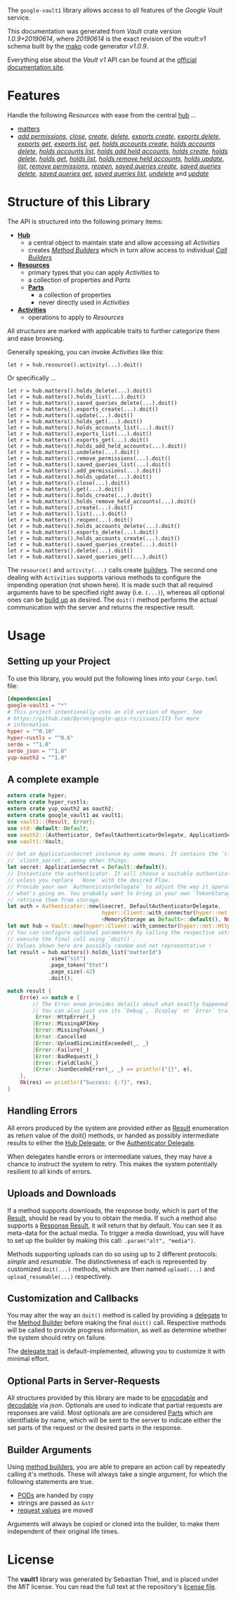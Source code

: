 <!---
DO NOT EDIT !
This file was generated automatically from 'src/mako/api/README.md.mako'
DO NOT EDIT !
-->
The `google-vault1` library allows access to all features of the *Google Vault* service.

This documentation was generated from *Vault* crate version *1.0.9+20190614*, where *20190614* is the exact revision of the *vault:v1* schema built by the [mako](http://www.makotemplates.org/) code generator *v1.0.9*.

Everything else about the *Vault* *v1* API can be found at the
[official documentation site](https://developers.google.com/vault).
# Features

Handle the following *Resources* with ease from the central [hub](https://docs.rs/google-vault1/1.0.9+20190614/google_vault1/struct.Vault.html) ... 

* [matters](https://docs.rs/google-vault1/1.0.9+20190614/google_vault1/struct.Matter.html)
 * [*add permissions*](https://docs.rs/google-vault1/1.0.9+20190614/google_vault1/struct.MatterAddPermissionCall.html), [*close*](https://docs.rs/google-vault1/1.0.9+20190614/google_vault1/struct.MatterCloseCall.html), [*create*](https://docs.rs/google-vault1/1.0.9+20190614/google_vault1/struct.MatterCreateCall.html), [*delete*](https://docs.rs/google-vault1/1.0.9+20190614/google_vault1/struct.MatterDeleteCall.html), [*exports create*](https://docs.rs/google-vault1/1.0.9+20190614/google_vault1/struct.MatterExportCreateCall.html), [*exports delete*](https://docs.rs/google-vault1/1.0.9+20190614/google_vault1/struct.MatterExportDeleteCall.html), [*exports get*](https://docs.rs/google-vault1/1.0.9+20190614/google_vault1/struct.MatterExportGetCall.html), [*exports list*](https://docs.rs/google-vault1/1.0.9+20190614/google_vault1/struct.MatterExportListCall.html), [*get*](https://docs.rs/google-vault1/1.0.9+20190614/google_vault1/struct.MatterGetCall.html), [*holds accounts create*](https://docs.rs/google-vault1/1.0.9+20190614/google_vault1/struct.MatterHoldAccountCreateCall.html), [*holds accounts delete*](https://docs.rs/google-vault1/1.0.9+20190614/google_vault1/struct.MatterHoldAccountDeleteCall.html), [*holds accounts list*](https://docs.rs/google-vault1/1.0.9+20190614/google_vault1/struct.MatterHoldAccountListCall.html), [*holds add held accounts*](https://docs.rs/google-vault1/1.0.9+20190614/google_vault1/struct.MatterHoldAddHeldAccountCall.html), [*holds create*](https://docs.rs/google-vault1/1.0.9+20190614/google_vault1/struct.MatterHoldCreateCall.html), [*holds delete*](https://docs.rs/google-vault1/1.0.9+20190614/google_vault1/struct.MatterHoldDeleteCall.html), [*holds get*](https://docs.rs/google-vault1/1.0.9+20190614/google_vault1/struct.MatterHoldGetCall.html), [*holds list*](https://docs.rs/google-vault1/1.0.9+20190614/google_vault1/struct.MatterHoldListCall.html), [*holds remove held accounts*](https://docs.rs/google-vault1/1.0.9+20190614/google_vault1/struct.MatterHoldRemoveHeldAccountCall.html), [*holds update*](https://docs.rs/google-vault1/1.0.9+20190614/google_vault1/struct.MatterHoldUpdateCall.html), [*list*](https://docs.rs/google-vault1/1.0.9+20190614/google_vault1/struct.MatterListCall.html), [*remove permissions*](https://docs.rs/google-vault1/1.0.9+20190614/google_vault1/struct.MatterRemovePermissionCall.html), [*reopen*](https://docs.rs/google-vault1/1.0.9+20190614/google_vault1/struct.MatterReopenCall.html), [*saved queries create*](https://docs.rs/google-vault1/1.0.9+20190614/google_vault1/struct.MatterSavedQueryCreateCall.html), [*saved queries delete*](https://docs.rs/google-vault1/1.0.9+20190614/google_vault1/struct.MatterSavedQueryDeleteCall.html), [*saved queries get*](https://docs.rs/google-vault1/1.0.9+20190614/google_vault1/struct.MatterSavedQueryGetCall.html), [*saved queries list*](https://docs.rs/google-vault1/1.0.9+20190614/google_vault1/struct.MatterSavedQueryListCall.html), [*undelete*](https://docs.rs/google-vault1/1.0.9+20190614/google_vault1/struct.MatterUndeleteCall.html) and [*update*](https://docs.rs/google-vault1/1.0.9+20190614/google_vault1/struct.MatterUpdateCall.html)




# Structure of this Library

The API is structured into the following primary items:

* **[Hub](https://docs.rs/google-vault1/1.0.9+20190614/google_vault1/struct.Vault.html)**
    * a central object to maintain state and allow accessing all *Activities*
    * creates [*Method Builders*](https://docs.rs/google-vault1/1.0.9+20190614/google_vault1/trait.MethodsBuilder.html) which in turn
      allow access to individual [*Call Builders*](https://docs.rs/google-vault1/1.0.9+20190614/google_vault1/trait.CallBuilder.html)
* **[Resources](https://docs.rs/google-vault1/1.0.9+20190614/google_vault1/trait.Resource.html)**
    * primary types that you can apply *Activities* to
    * a collection of properties and *Parts*
    * **[Parts](https://docs.rs/google-vault1/1.0.9+20190614/google_vault1/trait.Part.html)**
        * a collection of properties
        * never directly used in *Activities*
* **[Activities](https://docs.rs/google-vault1/1.0.9+20190614/google_vault1/trait.CallBuilder.html)**
    * operations to apply to *Resources*

All *structures* are marked with applicable traits to further categorize them and ease browsing.

Generally speaking, you can invoke *Activities* like this:

```Rust,ignore
let r = hub.resource().activity(...).doit()
```

Or specifically ...

```ignore
let r = hub.matters().holds_delete(...).doit()
let r = hub.matters().holds_list(...).doit()
let r = hub.matters().saved_queries_delete(...).doit()
let r = hub.matters().exports_create(...).doit()
let r = hub.matters().update(...).doit()
let r = hub.matters().holds_get(...).doit()
let r = hub.matters().holds_accounts_list(...).doit()
let r = hub.matters().exports_list(...).doit()
let r = hub.matters().exports_get(...).doit()
let r = hub.matters().holds_add_held_accounts(...).doit()
let r = hub.matters().undelete(...).doit()
let r = hub.matters().remove_permissions(...).doit()
let r = hub.matters().saved_queries_list(...).doit()
let r = hub.matters().add_permissions(...).doit()
let r = hub.matters().holds_update(...).doit()
let r = hub.matters().close(...).doit()
let r = hub.matters().get(...).doit()
let r = hub.matters().holds_create(...).doit()
let r = hub.matters().holds_remove_held_accounts(...).doit()
let r = hub.matters().create(...).doit()
let r = hub.matters().list(...).doit()
let r = hub.matters().reopen(...).doit()
let r = hub.matters().holds_accounts_delete(...).doit()
let r = hub.matters().exports_delete(...).doit()
let r = hub.matters().holds_accounts_create(...).doit()
let r = hub.matters().saved_queries_create(...).doit()
let r = hub.matters().delete(...).doit()
let r = hub.matters().saved_queries_get(...).doit()
```

The `resource()` and `activity(...)` calls create [builders][builder-pattern]. The second one dealing with `Activities` 
supports various methods to configure the impending operation (not shown here). It is made such that all required arguments have to be 
specified right away (i.e. `(...)`), whereas all optional ones can be [build up][builder-pattern] as desired.
The `doit()` method performs the actual communication with the server and returns the respective result.

# Usage

## Setting up your Project

To use this library, you would put the following lines into your `Cargo.toml` file:

```toml
[dependencies]
google-vault1 = "*"
# This project intentionally uses an old version of Hyper. See
# https://github.com/Byron/google-apis-rs/issues/173 for more
# information.
hyper = "^0.10"
hyper-rustls = "^0.6"
serde = "^1.0"
serde_json = "^1.0"
yup-oauth2 = "^1.0"
```

## A complete example

```Rust
extern crate hyper;
extern crate hyper_rustls;
extern crate yup_oauth2 as oauth2;
extern crate google_vault1 as vault1;
use vault1::{Result, Error};
use std::default::Default;
use oauth2::{Authenticator, DefaultAuthenticatorDelegate, ApplicationSecret, MemoryStorage};
use vault1::Vault;

// Get an ApplicationSecret instance by some means. It contains the `client_id` and 
// `client_secret`, among other things.
let secret: ApplicationSecret = Default::default();
// Instantiate the authenticator. It will choose a suitable authentication flow for you, 
// unless you replace  `None` with the desired Flow.
// Provide your own `AuthenticatorDelegate` to adjust the way it operates and get feedback about 
// what's going on. You probably want to bring in your own `TokenStorage` to persist tokens and
// retrieve them from storage.
let auth = Authenticator::new(&secret, DefaultAuthenticatorDelegate,
                              hyper::Client::with_connector(hyper::net::HttpsConnector::new(hyper_rustls::TlsClient::new())),
                              <MemoryStorage as Default>::default(), None);
let mut hub = Vault::new(hyper::Client::with_connector(hyper::net::HttpsConnector::new(hyper_rustls::TlsClient::new())), auth);
// You can configure optional parameters by calling the respective setters at will, and
// execute the final call using `doit()`.
// Values shown here are possibly random and not representative !
let result = hub.matters().holds_list("matterId")
             .view("sit")
             .page_token("Stet")
             .page_size(-42)
             .doit();

match result {
    Err(e) => match e {
        // The Error enum provides details about what exactly happened.
        // You can also just use its `Debug`, `Display` or `Error` traits
         Error::HttpError(_)
        |Error::MissingAPIKey
        |Error::MissingToken(_)
        |Error::Cancelled
        |Error::UploadSizeLimitExceeded(_, _)
        |Error::Failure(_)
        |Error::BadRequest(_)
        |Error::FieldClash(_)
        |Error::JsonDecodeError(_, _) => println!("{}", e),
    },
    Ok(res) => println!("Success: {:?}", res),
}

```
## Handling Errors

All errors produced by the system are provided either as [Result](https://docs.rs/google-vault1/1.0.9+20190614/google_vault1/enum.Result.html) enumeration as return value of 
the doit() methods, or handed as possibly intermediate results to either the 
[Hub Delegate](https://docs.rs/google-vault1/1.0.9+20190614/google_vault1/trait.Delegate.html), or the [Authenticator Delegate](https://docs.rs/yup-oauth2/*/yup_oauth2/trait.AuthenticatorDelegate.html).

When delegates handle errors or intermediate values, they may have a chance to instruct the system to retry. This 
makes the system potentially resilient to all kinds of errors.

## Uploads and Downloads
If a method supports downloads, the response body, which is part of the [Result](https://docs.rs/google-vault1/1.0.9+20190614/google_vault1/enum.Result.html), should be
read by you to obtain the media.
If such a method also supports a [Response Result](https://docs.rs/google-vault1/1.0.9+20190614/google_vault1/trait.ResponseResult.html), it will return that by default.
You can see it as meta-data for the actual media. To trigger a media download, you will have to set up the builder by making
this call: `.param("alt", "media")`.

Methods supporting uploads can do so using up to 2 different protocols: 
*simple* and *resumable*. The distinctiveness of each is represented by customized 
`doit(...)` methods, which are then named `upload(...)` and `upload_resumable(...)` respectively.

## Customization and Callbacks

You may alter the way an `doit()` method is called by providing a [delegate](https://docs.rs/google-vault1/1.0.9+20190614/google_vault1/trait.Delegate.html) to the 
[Method Builder](https://docs.rs/google-vault1/1.0.9+20190614/google_vault1/trait.CallBuilder.html) before making the final `doit()` call. 
Respective methods will be called to provide progress information, as well as determine whether the system should 
retry on failure.

The [delegate trait](https://docs.rs/google-vault1/1.0.9+20190614/google_vault1/trait.Delegate.html) is default-implemented, allowing you to customize it with minimal effort.

## Optional Parts in Server-Requests

All structures provided by this library are made to be [enocodable](https://docs.rs/google-vault1/1.0.9+20190614/google_vault1/trait.RequestValue.html) and 
[decodable](https://docs.rs/google-vault1/1.0.9+20190614/google_vault1/trait.ResponseResult.html) via *json*. Optionals are used to indicate that partial requests are responses 
are valid.
Most optionals are are considered [Parts](https://docs.rs/google-vault1/1.0.9+20190614/google_vault1/trait.Part.html) which are identifiable by name, which will be sent to 
the server to indicate either the set parts of the request or the desired parts in the response.

## Builder Arguments

Using [method builders](https://docs.rs/google-vault1/1.0.9+20190614/google_vault1/trait.CallBuilder.html), you are able to prepare an action call by repeatedly calling it's methods.
These will always take a single argument, for which the following statements are true.

* [PODs][wiki-pod] are handed by copy
* strings are passed as `&str`
* [request values](https://docs.rs/google-vault1/1.0.9+20190614/google_vault1/trait.RequestValue.html) are moved

Arguments will always be copied or cloned into the builder, to make them independent of their original life times.

[wiki-pod]: http://en.wikipedia.org/wiki/Plain_old_data_structure
[builder-pattern]: http://en.wikipedia.org/wiki/Builder_pattern
[google-go-api]: https://github.com/google/google-api-go-client

# License
The **vault1** library was generated by Sebastian Thiel, and is placed 
under the *MIT* license.
You can read the full text at the repository's [license file][repo-license].

[repo-license]: https://github.com/Byron/google-apis-rsblob/master/LICENSE.md
